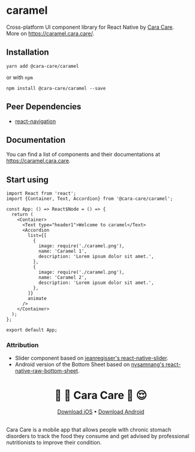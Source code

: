# caramel
Cross-platform UI component library for React Native by [Cara Care](https://cara.care/).\
More on https://caramel.cara.care/.

## Installation
```
yarn add @cara-care/caramel
```
or with `npm`
```
npm install @cara-care/caramel --save
```

## Peer Dependencies
* [react-navigation](https://github.com/react-navigation/react-navigation)

## Documentation
You can find a list of components and their documentations at https://caramel.cara.care.

## Start using
```
import React from 'react';
import {Container, Text, Accordion} from '@cara-care/caramel';

const App: () => React$Node = () => {
  return (
    <Container>
      <Text type="header1">Welcome to caramel</Text>
      <Accordion
        list={[
          {
            image: require('./caramel.png'),
            name: 'Caramel 1',
            description: 'Lorem ipsum dolor sit amet.',
          },
          {
            image: require('./caramel.png'),
            name: 'Caramel 2',
            description: 'Lorem ipsum dolor sit amet.',
          },
        ]}
        animate
      />
    </Container>
  );
};

export default App;
```

### Attribution
* Slider component based on [jeanregisser's react-native-slider](https://github.com/jeanregisser/react-native-slider).
* Android version of the Bottom Sheet based on [nysamnang's react-native-raw-bottom-sheet](https://github.com/nysamnang/react-native-raw-bottom-sheet).

<p align="center">
  <h1 align="center">🍱 💩 Cara Care 🧠 😌</h1>
</p>
<p align="center">
  <a href="https://apps.apple.com/app/apple-store/id1133687886">Download iOS</a> • <a href="https://play.google.com/store/apps/details?id=com.gohidoc.cara">Download Android</a>
<br><br>
</p>

Cara Care is a mobile app that allows people with chronic stomach disorders to track the food they consume and get advised by professional nutritionists to improve their condition.
